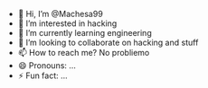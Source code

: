 - 👋 Hi, I’m @Machesa99
- 👀 I’m interested in hacking
- 🌱 I’m currently learning engineering
- 💞️ I’m looking to collaborate on hacking and stuff
- 📫 How to reach me? No probliemo
- 😄 Pronouns: ...
- ⚡ Fun fact: ...

<!---
Machesa99/Machesa99 is a ✨ special ✨ repository because its `README.md` (this file) appears on your GitHub profile.
You can click the Preview link to take a look at your changes.
--->
